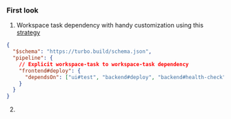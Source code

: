 

### First look


1. Workspace task dependency with handy customization using this [strategy](https://turbo.build/repo/docs/core-concepts/monorepos/task-dependencies#from-arbitrary-workspaces)
```json
{
  "$schema": "https://turbo.build/schema.json",
  "pipeline": {
    // Explicit workspace-task to workspace-task dependency
    "frontend#deploy": {
      "dependsOn": ["ui#test", "backend#deploy", "backend#health-check"]
    }
  }
}
```
2. 